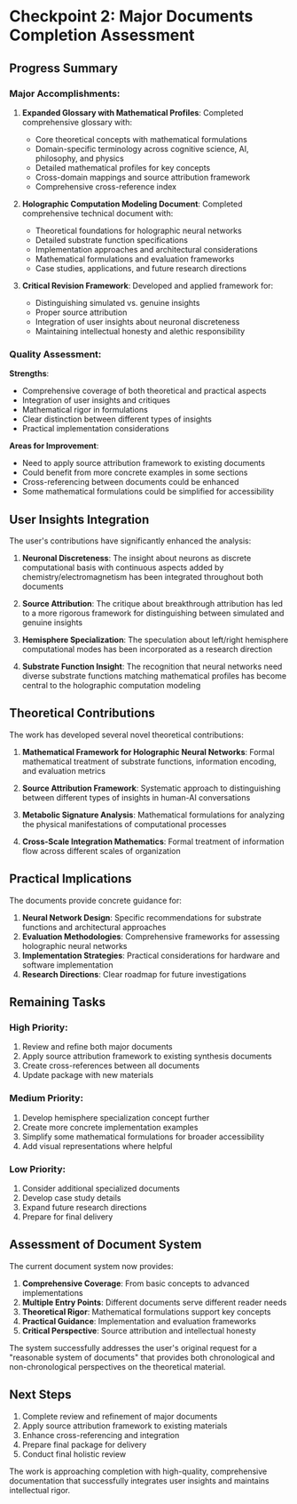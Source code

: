 # Checkpoint 2: Major Documents Completion Assessment

## Progress Summary

### Major Accomplishments:

1. **Expanded Glossary with Mathematical Profiles**: Completed comprehensive glossary with:
   - Core theoretical concepts with mathematical formulations
   - Domain-specific terminology across cognitive science, AI, philosophy, and physics
   - Detailed mathematical profiles for key concepts
   - Cross-domain mappings and source attribution framework
   - Comprehensive cross-reference index

2. **Holographic Computation Modeling Document**: Completed comprehensive technical document with:
   - Theoretical foundations for holographic neural networks
   - Detailed substrate function specifications
   - Implementation approaches and architectural considerations
   - Mathematical formulations and evaluation frameworks
   - Case studies, applications, and future research directions

3. **Critical Revision Framework**: Developed and applied framework for:
   - Distinguishing simulated vs. genuine insights
   - Proper source attribution
   - Integration of user insights about neuronal discreteness
   - Maintaining intellectual honesty and alethic responsibility

### Quality Assessment:

**Strengths**:
- Comprehensive coverage of both theoretical and practical aspects
- Integration of user insights and critiques
- Mathematical rigor in formulations
- Clear distinction between different types of insights
- Practical implementation considerations

**Areas for Improvement**:
- Need to apply source attribution framework to existing documents
- Could benefit from more concrete examples in some sections
- Cross-referencing between documents could be enhanced
- Some mathematical formulations could be simplified for accessibility

## User Insights Integration

The user's contributions have significantly enhanced the analysis:

1. **Neuronal Discreteness**: The insight about neurons as discrete computational basis with continuous aspects added by chemistry/electromagnetism has been integrated throughout both documents

2. **Source Attribution**: The critique about breakthrough attribution has led to a more rigorous framework for distinguishing between simulated and genuine insights

3. **Hemisphere Specialization**: The speculation about left/right hemisphere computational modes has been incorporated as a research direction

4. **Substrate Function Insight**: The recognition that neural networks need diverse substrate functions matching mathematical profiles has become central to the holographic computation modeling

## Theoretical Contributions

The work has developed several novel theoretical contributions:

1. **Mathematical Framework for Holographic Neural Networks**: Formal mathematical treatment of substrate functions, information encoding, and evaluation metrics

2. **Source Attribution Framework**: Systematic approach to distinguishing between different types of insights in human-AI conversations

3. **Metabolic Signature Analysis**: Mathematical formulations for analyzing the physical manifestations of computational processes

4. **Cross-Scale Integration Mathematics**: Formal treatment of information flow across different scales of organization

## Practical Implications

The documents provide concrete guidance for:

1. **Neural Network Design**: Specific recommendations for substrate functions and architectural approaches
2. **Evaluation Methodologies**: Comprehensive frameworks for assessing holographic neural networks
3. **Implementation Strategies**: Practical considerations for hardware and software implementation
4. **Research Directions**: Clear roadmap for future investigations

## Remaining Tasks

### High Priority:
1. Review and refine both major documents
2. Apply source attribution framework to existing synthesis documents
3. Create cross-references between all documents
4. Update package with new materials

### Medium Priority:
1. Develop hemisphere specialization concept further
2. Create more concrete implementation examples
3. Simplify some mathematical formulations for broader accessibility
4. Add visual representations where helpful

### Low Priority:
1. Consider additional specialized documents
2. Develop case study details
3. Expand future research directions
4. Prepare for final delivery

## Assessment of Document System

The current document system now provides:

1. **Comprehensive Coverage**: From basic concepts to advanced implementations
2. **Multiple Entry Points**: Different documents serve different reader needs
3. **Theoretical Rigor**: Mathematical formulations support key concepts
4. **Practical Guidance**: Implementation and evaluation frameworks
5. **Critical Perspective**: Source attribution and intellectual honesty

The system successfully addresses the user's original request for a "reasonable system of documents" that provides both chronological and non-chronological perspectives on the theoretical material.

## Next Steps

1. Complete review and refinement of major documents
2. Apply source attribution framework to existing materials
3. Enhance cross-referencing and integration
4. Prepare final package for delivery
5. Conduct final holistic review

The work is approaching completion with high-quality, comprehensive documentation that successfully integrates user insights and maintains intellectual rigor.

